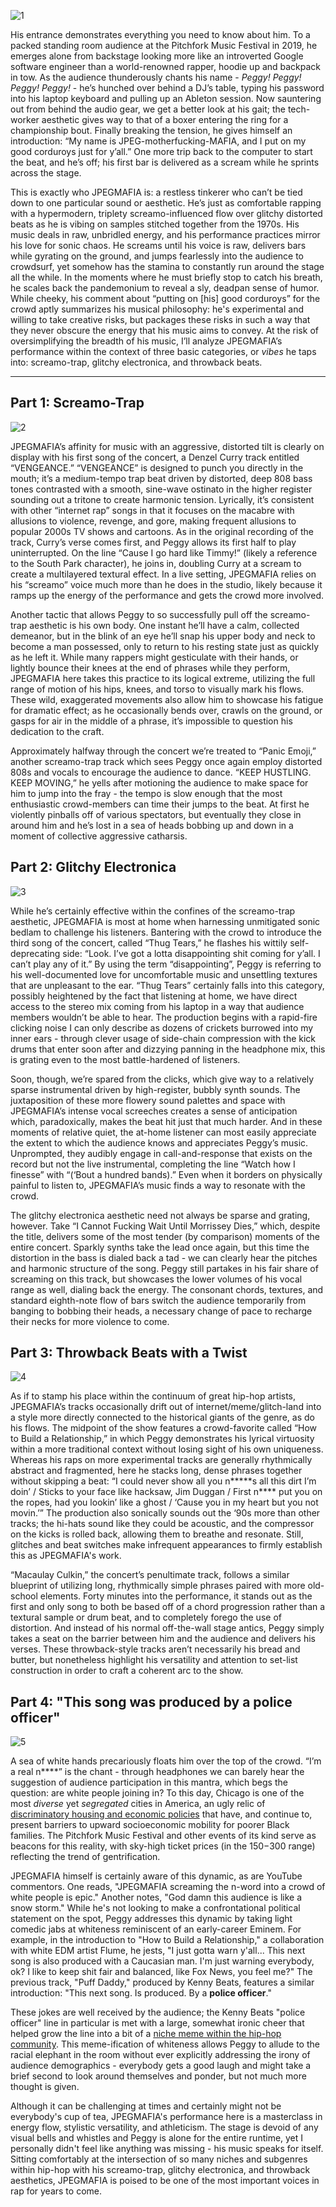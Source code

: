 ![1](imgs/img_2.png)

His entrance demonstrates everything you need to know about him. To a packed standing room audience at the Pitchfork Music Festival in 2019, he emerges alone from backstage looking more like an introverted Google software engineer than a world-renowned rapper, hoodie up and backpack in tow. As the audience thunderously chants his name - *Peggy! Peggy! Peggy! Peggy!* - he’s hunched over behind a DJ’s table, typing his password into his laptop keyboard and pulling up an Ableton session. Now sauntering out from behind the audio gear, we get a better look at his gait; the tech-worker aesthetic gives way to that of a boxer entering the ring for a championship bout. Finally breaking the tension, he gives himself an introduction: “My name is JPEG-motherfucking-MAFIA, and I put on my good corduroys just for y’all.” One more trip back to the computer to start the beat, and he’s off; his first bar is delivered as a scream while he sprints across the stage.

This is exactly who JPEGMAFIA is: a restless tinkerer who can’t be tied down to one particular sound or aesthetic. He’s just as comfortable rapping with a hypermodern, triplety screamo-influenced flow over glitchy distorted beats as he is vibing on samples stitched together from the 1970s. His music deals in raw, unbridled energy, and his performance practices mirror his love for sonic chaos. He screams until his voice is raw, delivers bars while gyrating on the ground, and jumps fearlessly into the audience to crowdsurf, yet somehow has the stamina to constantly run around the stage all the while. In the moments where he must briefly stop to catch his breath, he scales back the pandemonium to reveal a sly, deadpan sense of humor. While cheeky, his comment about “putting on [his] good corduroys” for the crowd aptly summarizes his musical philosophy: he's experimental and willing to take creative risks, but packages these risks in such a way that they never obscure the energy that his music aims to convey. At the risk of oversimplifying the breadth of his music, I’ll analyze JPEGMAFIA’s performance within the context of three basic categories, or *vibes* he taps into: screamo-trap, glitchy electronica, and throwback beats.

---

## Part 1: Screamo-Trap

![2](imgs/img_3.png)

JPEGMAFIA’s affinity for music with an aggressive, distorted tilt is clearly on display with his first song of the concert, a Denzel Curry track entitled “VENGEANCE.” “VENGEANCE” is designed to punch you directly in the mouth; it’s a medium-tempo trap beat driven by distorted, deep 808 bass tones contrasted with a smooth, sine-wave ostinato in the higher register sounding out a tritone to create harmonic tension. Lyrically, it’s consistent with other “internet rap” songs in that it focuses on the macabre with allusions to violence, revenge, and gore, making frequent allusions to popular 2000s TV shows and cartoons. As in the original recording of the track, Curry’s verse comes first, and Peggy allows its first half to play uninterrupted. On the line “Cause I go hard like Timmy!” (likely a reference to the South Park character), he joins in, doubling Curry at a scream to create a multilayered textural effect. In a live setting, JPEGMAFIA relies on his “screamo” voice much more than he does in the studio, likely because it ramps up the energy of the performance and gets the crowd more involved.

Another tactic that allows Peggy to so successfully pull off the screamo-trap aesthetic is his own body. One instant he’ll have a calm, collected demeanor, but in the blink of an eye he’ll snap his upper body and neck to become a man possessed, only to return to his resting state just as quickly as he left it. While many rappers might gesticulate with their hands, or lightly bounce their knees at the end of phrases while they perform, JPEGMAFIA here takes this practice to its logical extreme, utilizing the full range of motion of his hips, knees, and torso to visually mark his flows. These wild, exaggerated movements also allow him to showcase his fatigue for dramatic effect; as he occasionally bends over, crawls on the ground, or gasps for air in the middle of a phrase, it’s impossible to question his dedication to the craft.

Approximately halfway through the concert we’re treated to “Panic Emoji,” another screamo-trap track which sees Peggy once again employ distorted 808s and vocals to encourage the audience to dance. “KEEP HUSTLING. KEEP MOVING,” he yells after motioning the audience to make space for him to jump into the fray - the tempo is slow enough that the most enthusiastic crowd-members can time their jumps to the beat. At first he violently pinballs off of various spectators, but eventually they close in around him and he’s lost in a sea of heads bobbing up and down in a moment of collective aggressive catharsis.

## Part 2: Glitchy Electronica

![3](imgs/img_1.png)

While he’s certainly effective within the confines of the screamo-trap aesthetic, JPEGMAFIA is most at home when harnessing unmitigated sonic bedlam to challenge his listeners. Bantering with the crowd to introduce the third song of the concert, called “Thug Tears,” he flashes his wittily self-deprecating side: “Look. I’ve got a lotta disappointing shit coming for y’all. I can’t play any of it.” By using the term “disappointing”, Peggy is referring to his well-documented love for uncomfortable music and unsettling textures that are unpleasant to the ear. “Thug Tears” certainly falls into this category, possibly heightened by the fact that listening at home, we have direct access to the stereo mix coming from his laptop in a way that audience members wouldn’t be able to hear. The production begins with a rapid-fire clicking noise I can only describe as dozens of crickets burrowed into my inner ears - through clever usage of side-chain compression with the kick drums that enter soon after and dizzying panning in the headphone mix, this is grating even to the most battle-hardened of listeners.

Soon, though, we’re spared from the clicks, which give way to a relatively sparse instrumental driven by high-register, bubbly synth sounds. The juxtaposition of these more flowery sound palettes and space with JPEGMAFIA’s intense vocal screeches creates a sense of anticipation which, paradoxically, makes the beat hit just that much harder. And in these moments of relative quiet, the at-home listener can most easily appreciate the extent to which the audience knows and appreciates Peggy’s music. Unprompted, they audibly engage in call-and-response that exists on the record but not the live instrumental, completing the line “Watch how I finesse” with “(‘Bout a hundred bands).” Even when it borders on physically painful to listen to, JPEGMAFIA’s music finds a way to resonate with the crowd.

The glitchy electronica aesthetic need not always be sparse and grating, however. Take “I Cannot Fucking Wait Until Morrissey Dies,” which, despite the title, delivers some of the most tender (by comparison) moments of the entire concert. Sparkly synths take the lead once again, but this time the distortion in the bass is dialed back a tad - we can clearly hear the pitches and harmonic structure of the song. Peggy still partakes in his fair share of screaming on this track, but showcases the lower volumes of his vocal range as well, dialing back the energy. The consonant chords, textures, and standard eighth-note flow of bars switch the audience temporarily from banging to bobbing their heads, a necessary change of pace to recharge their necks for more violence to come.

## Part 3: Throwback Beats with a Twist

![4](imgs/img_4.png)

As if to stamp his place within the continuum of great hip-hop artists, JPEGMAFIA’s tracks occasionally drift out of internet/meme/glitch-land into a style more directly connected to the historical giants of the genre, as do his flows. The midpoint of the show features a crowd-favorite called “How to Build a Relationship,” in which Peggy demonstrates his lyrical virtuosity within a more traditional context without losing sight of his own uniqueness. Whereas his raps on more experimental tracks are generally rhythmically abstract and fragmented, here he stacks long, dense phrases together without skipping a beat: “I could never show all you n\*\*\*\*\*s all this dirt I’m doin’ / Sticks to your face like hacksaw, Jim Duggan / First n\*\*\*\* put you on the ropes, had you lookin’ like a ghost / ‘Cause you in my heart but you not movin.’” The production also sonically sounds out the ‘90s more than other tracks; the hi-hats sound like they could be acoustic, and the compressor on the kicks is rolled back, allowing them to breathe and resonate. Still, glitches and beat switches make infrequent appearances to firmly establish this as JPEGMAFIA's work.

“Macaulay Culkin,” the concert’s penultimate track, follows a similar blueprint of utilizing long, rhythmically simple phrases paired with more old-school elements. Forty minutes into the performance, it stands out as the first and only song to both be based off of a chord progression rather than a textural sample or drum beat, and to completely forego the use of distortion. And instead of his normal off-the-wall stage antics, Peggy simply takes a seat on the barrier between him and the audience and delivers his verses. These throwback-style tracks aren’t necessarily his bread and butter, but nonetheless highlight his versatility and attention to set-list construction in order to craft a coherent arc to the show.

## Part 4: "This song was produced by a police officer"

![5](imgs/img_5.png)

A sea of white hands precariously floats him over the top of the crowd. “I’m a real n\*\*\*\*” is the chant - through headphones we can barely hear the suggestion of audience participation in this mantra, which begs the question: are white people joining in? To this day, Chicago is one of the most *diverse* yet *segregated* cities in America, an ugly relic of [discriminatory housing and economic policies](https://www.theatlantic.com/business/archive/2018/03/chicago-segregation-poverty/556649/)  that have, and continue to, present barriers to upward socioeconomic mobility for poorer Black families. The Pitchfork Music Festival and other events of its kind serve as beacons for this reality, with sky-high ticket prices (in the $150-$300 range) reflecting the trend of gentrification.

JPEGMAFIA himself is certainly aware of this dynamic, as are YouTube commentors. One reads, "JPEGMAFIA screaming the n-word into a crowd of white people is epic." Another notes, "God damn this audience is like a snow storm." While he's not looking to make a confrontational political statement on the spot, Peggy addresses this dynamic by taking light comedic jabs at whiteness reminiscent of an early-career Eminem. For example, in the introduction to "How to Build a Relationship," a collaboration with white EDM artist Flume, he jests, "I just gotta warn y'all... This next song is also produced with a Caucasian man. I'm just warning everybody, ok? I like to keep shit fair and balanced, like Fox News, you feel me?" The previous track, "Puff Daddy," produced by Kenny Beats, features a similar introduction: "This next song. Is produced. By a **police officer**."

These jokes are well received by the audience; the Kenny Beats "police officer" line in particular is met with a large, somewhat ironic cheer that helped grow the line into a bit of a [niche meme within the hip-hop community](https://www.hotnewhiphop.com/vince-staples-roasts-kenny-beats-on-the-cave-kenny-beats-is-the-police-news.79825.html). This meme-ification of whiteness allows Peggy to allude to the racial elephant in the room without ever explicitly addressing the irony of audience demographics - everybody gets a good laugh and might take a brief second to look around themselves and ponder, but not much more thought is given.

Although it can be challenging at times and certainly might not be everybody's cup of tea, JPEGMAFIA's performance here is a masterclass in energy flow, stylistic versatility, and athleticism. The stage is devoid of any visual bells and whistles and Peggy is alone for the entire runtime, yet I personally didn't feel like anything was missing - his music speaks for itself. Sitting comfortably at the intersection of so many niches and subgenres within hip-hop with his screamo-trap, glitchy electronica, and throwback aesthetics, JPEGMAFIA is poised to be one of the most important voices in rap for years to come.
